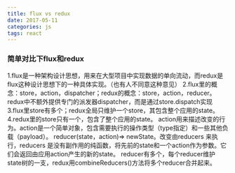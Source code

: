 ```yaml
---
title: flux vs redux
date: 2017-05-11
categories: js
tags: react
---
```


### 简单对比下flux和redux
1.flux是一种架构设计思想，用来在大型项目中实现数据的单向流动，而redux是flux这种设计思想下的一种具体实现。（也有人不同意这种意见）
2.flux里的概念：store，action，dispatcher；redux的概念：store，action，reducer。redux中不额外提供专门的派发器dispatcher，而是通过store.dispatch实现
3.flux里store有多个；redux全局只维护一个store，其包含整个应用的state。
4.redux里的store只有一个，包含了整个应用的state。
  action用来描述改变的行为。action是一个简单对象，包含需要执行的操作类型（type指定）和一些其他负载（payload）。
  reducer(state，action)=> newState。改变由reducers 来执行，reducers 是没有副作用的纯函数，将先前的state和一个action作为参数。它们会返回由应用action产生的新的state。
  reducer有多个，每个reducer维护state树的一支，redux用combineReducers()方法将多个reducer合并起来。
   
